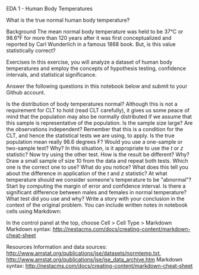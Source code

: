EDA 1 - Human Body Temperatures

What is the true normal human body temperature?

Background
The mean normal body temperature was held to be 37°C or 98.6°F for more than 120 years after it was first conceptualized and reported by Carl Wunderlich in a famous 1868 book. 
But, is this value statistically correct?

Exercises
In this exercise, you will analyze a dataset of human body temperatures and employ the concepts of hypothesis testing, confidence intervals, and statistical significance.

Answer the following questions in this notebook below and submit to your Github account.

Is the distribution of body temperatures normal?
Although this is not a requirement for CLT to hold (read CLT carefully), it gives us some peace of mind that the population may also be normally distributed if we assume that this sample is representative of the population.
Is the sample size large? Are the observations independent?
Remember that this is a condition for the CLT, and hence the statistical tests we are using, to apply.
Is the true population mean really 98.6 degrees F?
Would you use a one-sample or two-sample test? Why?
In this situation, is it appropriate to use the $t$ or $z$ statistic?
Now try using the other test. How is the result be different? Why?
Draw a small sample of size 10 from the data and repeat both tests.
Which one is the correct one to use?
What do you notice? What does this tell you about the difference in application of the $t$ and $z$ statistic?
At what temperature should we consider someone's temperature to be "abnormal"?
Start by computing the margin of error and confidence interval.
Is there a significant difference between males and females in normal temperature?
What test did you use and why?
Write a story with your conclusion in the context of the original problem.
You can include written notes in notebook cells using Markdown:

In the control panel at the top, choose Cell > Cell Type > Markdown
Markdown syntax: http://nestacms.com/docs/creating-content/markdown-cheat-sheet

Resources
Information and data sources: http://www.amstat.org/publications/jse/datasets/normtemp.txt, http://www.amstat.org/publications/jse/jse_data_archive.htm
Markdown syntax: http://nestacms.com/docs/creating-content/markdown-cheat-sheet
